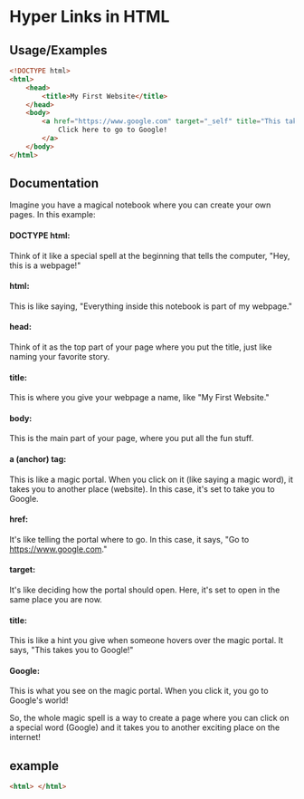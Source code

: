 # Hyper Links in HTML
## Usage/Examples

```html
<!DOCTYPE html>
<html>
    <head>
        <title>My First Website</title>
    </head>
    <body>
        <a href="https://www.google.com" target="_self" title="This takes you to Google">
            Click here to go to Google!
        </a>
    </body>                
</html>

```


## Documentation

Imagine you have a magical notebook where you can create your own pages. In this example:

#### DOCTYPE html:
Think of it like a special spell at the beginning that tells the computer, "Hey, this is a webpage!"

#### html: 
This is like saying, "Everything inside this notebook is part of my webpage."

#### head:
Think of it as the top part of your page where you put the title, just like naming your favorite story.

#### title: 
This is where you give your webpage a name, like "My First Website."

#### body: 
This is the main part of your page, where you put all the fun stuff.

#### a (anchor) tag: 
This is like a magic portal. When you click on it (like saying a magic word), it takes you to another place (website). In this case, it's set to take you to Google.

#### href: 
It's like telling the portal where to go. In this case, it says, "Go to https://www.google.com."

#### target:
 It's like deciding how the portal should open. Here, it's set to open in the same place you are now.

#### title: 
This is like a hint you give when someone hovers over the magic portal. It says, "This takes you to Google!"

#### Google:
 This is what you see on the magic portal. When you click it, you go to Google's world!

So, the whole magic spell is a way to create a page where you can click on a special word (Google) and it takes you to another exciting place on the internet!








## example

```html
<html> </html>

```